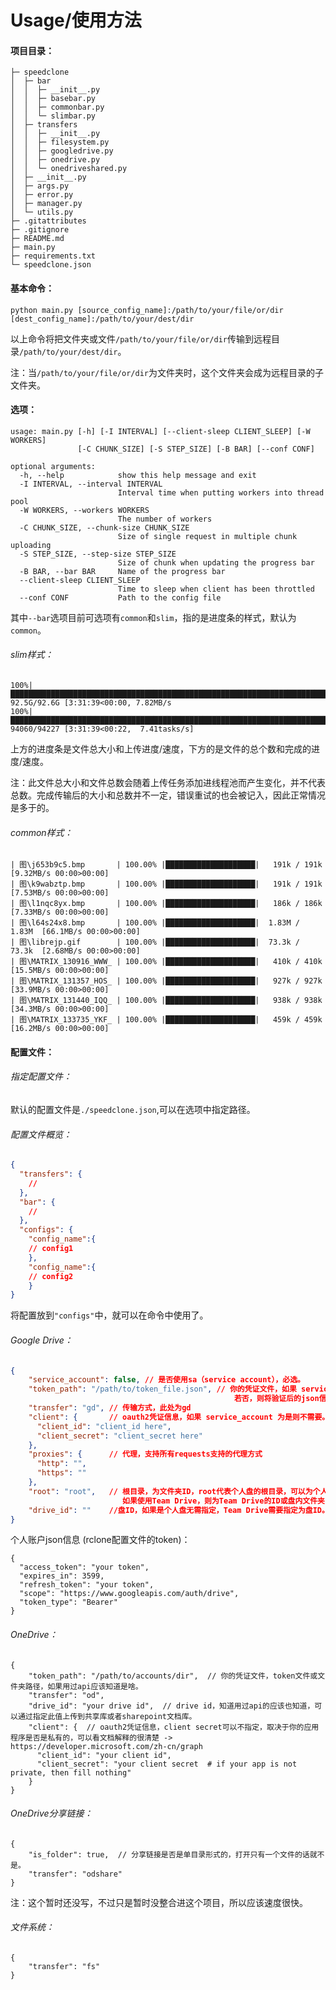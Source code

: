 # Usage/使用方法
#### 项目目录：
```
├─ speedclone
│  ├─ bar
│  │  ├─ __init__.py
│  │  ├─ basebar.py
│  │  ├─ commonbar.py
│  │  └─ slimbar.py
│  ├─ transfers
│  │  ├─ __init__.py
│  │  ├─ filesystem.py
│  │  ├─ googledrive.py
│  │  ├─ onedrive.py
│  │  └─ onedriveshared.py
│  ├─ __init__.py
│  ├─ args.py
│  ├─ error.py
│  ├─ manager.py
│  └─ utils.py
├─ .gitattributes
├─ .gitignore
├─ README.md
├─ main.py
├─ requirements.txt
└─ speedclone.json
```
#### 基本命令：
```
python main.py [source_config_name]:/path/to/your/file/or/dir [dest_config_name]:/path/to/your/dest/dir
```
以上命令将把文件夹或文件`/path/to/your/file/or/dir`传输到远程目录`/path/to/your/dest/dir`。

注：当`/path/to/your/file/or/dir`为文件夹时，这个文件夹会成为远程目录的子文件夹。

#### 选项：
```
usage: main.py [-h] [-I INTERVAL] [--client-sleep CLIENT_SLEEP] [-W WORKERS]
               [-C CHUNK_SIZE] [-S STEP_SIZE] [-B BAR] [--conf CONF]

optional arguments:
  -h, --help            show this help message and exit
  -I INTERVAL, --interval INTERVAL
                        Interval time when putting workers into thread pool
  -W WORKERS, --workers WORKERS
                        The number of workers
  -C CHUNK_SIZE, --chunk-size CHUNK_SIZE
                        Size of single request in multiple chunk uploading
  -S STEP_SIZE, --step-size STEP_SIZE
                        Size of chunk when updating the progress bar
  -B BAR, --bar BAR     Name of the progress bar
  --client-sleep CLIENT_SLEEP
                        Time to sleep when client has been throttled
  --conf CONF           Path to the config file
```
其中`--bar`选项目前可选项有`common`和`slim`，指的是进度条的样式，默认为`common`。
###### slim样式：
```
100%|███████████████████████████████████████████████████████████████████████████████████████████████████████████████████████████████████████████████████▉| 92.5G/92.6G [3:31:39<00:00, 7.82MB/s
100%|███████████████████████████████████████████████████████████████████████████████████████████████████████████████████████████████████████████████▋| 94060/94227 [3:31:39<00:22,  7.41tasks/s]
```
上方的进度条是文件总大小和上传进度/速度，下方的是文件的总个数和完成的进度/速度。

注：此文件总大小和文件总数会随着上传任务添加进线程池而产生变化，并不代表总数。完成传输后的大小和总数并不一定，错误重试的也会被记入，因此正常情况是多于的。
###### common样式：
```
| 图\j653b9c5.bmp       | 100.00% |████████████████████|   191k / 191k   [9.32MB/s 00:00>00:00]
| 图\k9wabztp.bmp       | 100.00% |████████████████████|   191k / 191k   [7.53MB/s 00:00>00:00]
| 图\l1nqc8yx.bmp       | 100.00% |████████████████████|   186k / 186k   [7.33MB/s 00:00>00:00]
| 图\l64s24x8.bmp       | 100.00% |████████████████████|  1.83M / 1.83M  [66.1MB/s 00:00>00:00]
| 图\librejp.gif        | 100.00% |████████████████████|  73.3k / 73.3k  [2.68MB/s 00:00>00:00]
| 图\MATRIX_130916_WWW_ | 100.00% |████████████████████|   410k / 410k   [15.5MB/s 00:00>00:00]
| 图\MATRIX_131357_HOS_ | 100.00% |████████████████████|   927k / 927k   [33.9MB/s 00:00>00:00]
| 图\MATRIX_131440_IQQ_ | 100.00% |████████████████████|   938k / 938k   [34.3MB/s 00:00>00:00]
| 图\MATRIX_133735_YKF_ | 100.00% |████████████████████|   459k / 459k   [16.2MB/s 00:00>00:00]
```
#### 配置文件：
###### 指定配置文件：
默认的配置文件是`./speedclone.json`,可以在选项中指定路径。
###### 配置文件概览：
```json
{
  "transfers": {
  	//
  },
  "bar": {
  	//
  },
  "configs": {
  	"config_name":{
  	// config1
  	},
  	"config_name":{
  	// config2
  	}
}
```
将配置放到`"configs"`中，就可以在命令中使用了。
###### Google Drive：
```json
{
	"service_account": false, // 是否使用sa（service account），必选。
	"token_path": "/path/to/token_file.json", // 你的凭证文件，如果 service_account 为是，则指定为下载下来的凭证文件路径，或文件夹；
												  若否，则将验证后的json信息（详见下方）保存为文件，并指定为文件路径或文件夹。
	"transfer": "gd", // 传输方式，此处为gd
	"client": {       // oauth2凭证信息，如果 service_account 为是则不需要。
	  "client_id": "client_id here",
	  "client_secret": "client_secret here"
	},
	"proxies": {      // 代理，支持所有requests支持的代理方式
	  "http": "",
	  "https": ""
	},
	"root": "root",   // 根目录，为文件夹ID，root代表个人盘的根目录，可以为个人盘内的文件夹；
						 如果使用Team Drive，则为Team Drive的ID或盘内文件夹的ID。
	"drive_id": ""    //盘ID，如果是个人盘无需指定，Team Drive需要指定为盘ID。
}
```
个人账户json信息 (rclone配置文件的token)：
```
{
  "access_token": "your token",
  "expires_in": 3599,
  "refresh_token": "your token",
  "scope": "https://www.googleapis.com/auth/drive",
  "token_type": "Bearer"
}
```
###### OneDrive：
```
{
	"token_path": "/path/to/accounts/dir",  // 你的凭证文件，token文件或文件夹路径，如果用过api应该知道是啥。
	"transfer": "od",
	"drive_id": "your drive id",  // drive id，知道用过api的应该也知道，可以通过指定此值上传到共享库或者sharepoint文档库。
	"client": {  // oauth2凭证信息，client secret可以不指定，取决于你的应用程序是否是私有的，可以看文档解释的很清楚 -> https://developer.microsoft.com/zh-cn/graph
	  "client_id": "your client id",
	  "client_secret": "your client secret  # if your app is not private, then fill nothing"
	}
}
```
###### OneDrive分享链接：
```
{
	"is_folder": true,  // 分享链接是否是单目录形式的，打开只有一个文件的话就不是。
	"transfer": "odshare"
}
```
注：这个暂时还没写，不过只是暂时没整合进这个项目，所以应该速度很快。
###### 文件系统：
```
{
	"transfer": "fs"
}
```
